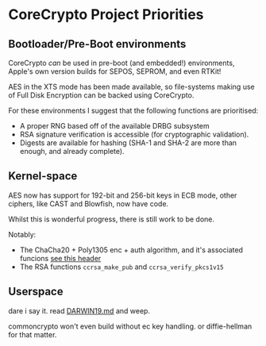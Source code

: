 # CoreCrypto Project Priorities

## Bootloader/Pre-Boot environments

CoreCrypto *can* be used in pre-boot (and embedded!) environments, Apple's own version builds for SEPOS, SEPROM, and even RTKit!

AES in the XTS mode has been made available, so file-systems making use of Full Disk Encryption can be backed using CoreCrypto.

For these environments I suggest that the following functions are prioritised:
- A proper RNG based off of the available DRBG subsystem
- RSA signature verification is accessible (for cryptographic validation).
- Digests are available for hashing (SHA-1 and SHA-2 are more than enough, and already complete).

## Kernel-space

AES now has support for 192-bit and 256-bit keys in ECB mode, other ciphers, like CAST and Blowfish, now have code.

Whilst this is wonderful progress, there is still work to be done.

Notably:
- The ChaCha20 + Poly1305 enc + auth algorithm, and it's associated funcions [see this header](include/corecrypto/ccchacha20poly1305.h)
- The RSA functions `ccrsa_make_pub` and `ccrsa_verify_pkcs1v15`

## Userspace

dare i say it. read [DARWIN19.md](DARWIN19.md) and weep.

commoncrypto won't even build without ec key handling.
or diffie-hellman for that matter.
